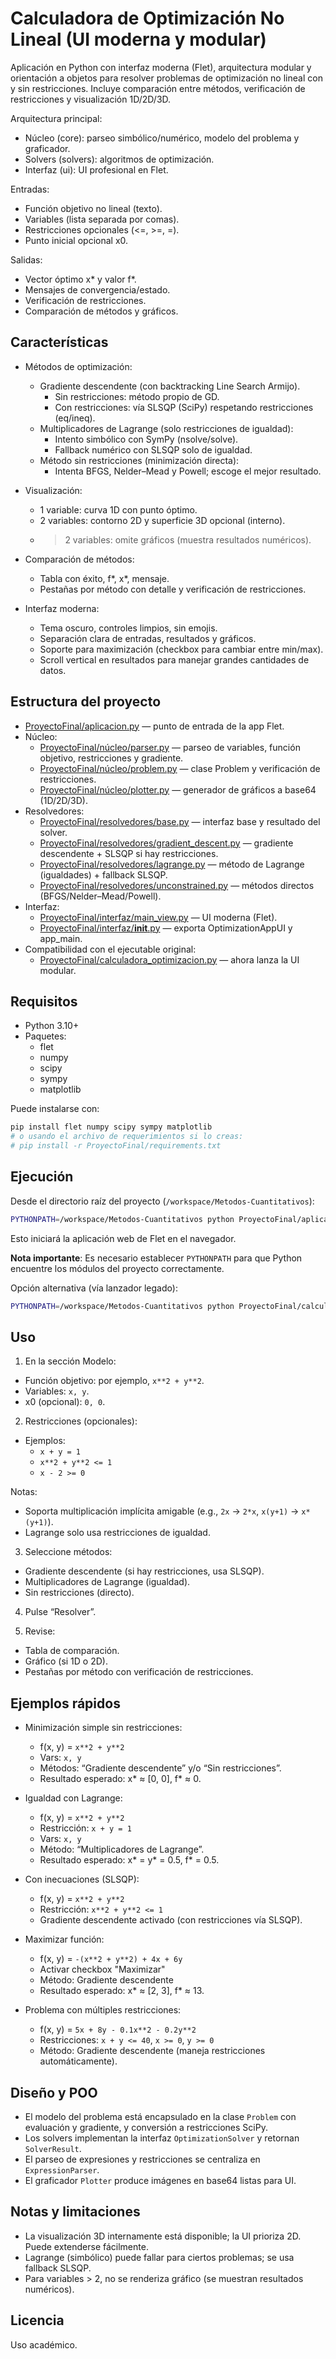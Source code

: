 # Calculadora de Optimización No Lineal (UI moderna y modular)

Aplicación en Python con interfaz moderna (Flet), arquitectura modular y orientación a objetos para resolver problemas de optimización no lineal con y sin restricciones. Incluye comparación entre métodos, verificación de restricciones y visualización 1D/2D/3D.

Arquitectura principal:
- Núcleo (core): parseo simbólico/numérico, modelo del problema y graficador.
- Solvers (solvers): algoritmos de optimización.
- Interfaz (ui): UI profesional en Flet.

Entradas:
- Función objetivo no lineal (texto).
- Variables (lista separada por comas).
- Restricciones opcionales (<=, >=, =).
- Punto inicial opcional x0.

Salidas:
- Vector óptimo x* y valor f*.
- Mensajes de convergencia/estado.
- Verificación de restricciones.
- Comparación de métodos y gráficos.

## Características

- Métodos de optimización:
  - Gradiente descendente (con backtracking Line Search Armijo).
    - Sin restricciones: método propio de GD.
    - Con restricciones: vía SLSQP (SciPy) respetando restricciones (eq/ineq).
  - Multiplicadores de Lagrange (solo restricciones de igualdad):
    - Intento simbólico con SymPy (nsolve/solve).
    - Fallback numérico con SLSQP solo de igualdad.
  - Método sin restricciones (minimización directa):
    - Intenta BFGS, Nelder–Mead y Powell; escoge el mejor resultado.

- Visualización:
  - 1 variable: curva 1D con punto óptimo.
  - 2 variables: contorno 2D y superficie 3D opcional (interno).
  - >2 variables: omite gráficos (muestra resultados numéricos).

- Comparación de métodos:
  - Tabla con éxito, f*, x*, mensaje.
  - Pestañas por método con detalle y verificación de restricciones.

- Interfaz moderna:
  - Tema oscuro, controles limpios, sin emojis.
  - Separación clara de entradas, resultados y gráficos.
  - Soporte para maximización (checkbox para cambiar entre min/max).
  - Scroll vertical en resultados para manejar grandes cantidades de datos.

## Estructura del proyecto

- [ProyectoFinal/aplicacion.py](ProyectoFinal/aplicacion.py:1) — punto de entrada de la app Flet.
- Núcleo:
  - [ProyectoFinal/núcleo/parser.py](ProyectoFinal/núcleo/parser.py:1) — parseo de variables, función objetivo, restricciones y gradiente.
  - [ProyectoFinal/núcleo/problem.py](ProyectoFinal/núcleo/problem.py:1) — clase Problem y verificación de restricciones.
  - [ProyectoFinal/núcleo/plotter.py](ProyectoFinal/núcleo/plotter.py:1) — generador de gráficos a base64 (1D/2D/3D).
- Resolvedores:
  - [ProyectoFinal/resolvedores/base.py](ProyectoFinal/resolvedores/base.py:1) — interfaz base y resultado del solver.
  - [ProyectoFinal/resolvedores/gradient_descent.py](ProyectoFinal/resolvedores/gradient_descent.py:1) — gradiente descendente + SLSQP si hay restricciones.
  - [ProyectoFinal/resolvedores/lagrange.py](ProyectoFinal/resolvedores/lagrange.py:1) — método de Lagrange (igualdades) + fallback SLSQP.
  - [ProyectoFinal/resolvedores/unconstrained.py](ProyectoFinal/resolvedores/unconstrained.py:1) — métodos directos (BFGS/Nelder–Mead/Powell).
- Interfaz:
  - [ProyectoFinal/interfaz/main_view.py](ProyectoFinal/interfaz/main_view.py:1) — UI moderna (Flet).
  - [ProyectoFinal/interfaz/__init__.py](ProyectoFinal/interfaz/__init__.py:1) — exporta OptimizationAppUI y app_main.
- Compatibilidad con el ejecutable original:
  - [ProyectoFinal/calculadora_optimizacion.py](ProyectoFinal/calculadora_optimizacion.py:1) — ahora lanza la UI modular.

## Requisitos

- Python 3.10+
- Paquetes:
  - flet
  - numpy
  - scipy
  - sympy
  - matplotlib

Puede instalarse con:

```bash
pip install flet numpy scipy sympy matplotlib
# o usando el archivo de requerimientos si lo creas:
# pip install -r ProyectoFinal/requirements.txt
```

## Ejecución

Desde el directorio raíz del proyecto (`/workspace/Metodos-Cuantitativos`):

```bash
PYTHONPATH=/workspace/Metodos-Cuantitativos python ProyectoFinal/aplicacion.py
```

Esto iniciará la aplicación web de Flet en el navegador.

**Nota importante**: Es necesario establecer `PYTHONPATH` para que Python encuentre los módulos del proyecto correctamente.

Opción alternativa (vía lanzador legado):
```bash
PYTHONPATH=/workspace/Metodos-Cuantitativos python ProyectoFinal/calculadora_optimizacion.py
```

## Uso

1) En la sección Modelo:
- Función objetivo: por ejemplo, `x**2 + y**2`.
- Variables: `x, y`.
- x0 (opcional): `0, 0`.

2) Restricciones (opcionales):
- Ejemplos:
  - `x + y = 1`
  - `x**2 + y**2 <= 1`
  - `x - 2 >= 0`

Notas:
- Soporta multiplicación implícita amigable (e.g., `2x` -> `2*x`, `x(y+1)` -> `x*(y+1)`).
- Lagrange solo usa restricciones de igualdad.

3) Seleccione métodos:
- Gradiente descendente (si hay restricciones, usa SLSQP).
- Multiplicadores de Lagrange (igualdad).
- Sin restricciones (directo).

4) Pulse “Resolver”.

5) Revise:
- Tabla de comparación.
- Gráfico (si 1D o 2D).
- Pestañas por método con verificación de restricciones.

## Ejemplos rápidos

- Minimización simple sin restricciones:
  - f(x, y) = `x**2 + y**2`
  - Vars: `x, y`
  - Métodos: “Gradiente descendente” y/o “Sin restricciones”.
  - Resultado esperado: x* ≈ [0, 0], f* ≈ 0.

- Igualdad con Lagrange:
  - f(x, y) = `x**2 + y**2`
  - Restricción: `x + y = 1`
  - Vars: `x, y`
  - Método: “Multiplicadores de Lagrange”.
  - Resultado esperado: x* = y* = 0.5, f* = 0.5.

- Con inecuaciones (SLSQP):
  - f(x, y) = `x**2 + y**2`
  - Restricción: `x**2 + y**2 <= 1`
  - Gradiente descendente activado (con restricciones vía SLSQP).

- Maximizar función:
  - f(x, y) = `-(x**2 + y**2) + 4x + 6y`
  - Activar checkbox "Maximizar"
  - Método: Gradiente descendente
  - Resultado esperado: x* ≈ [2, 3], f* ≈ 13.

- Problema con múltiples restricciones:
  - f(x, y) = `5x + 8y - 0.1x**2 - 0.2y**2`
  - Restricciones: `x + y <= 40`, `x >= 0`, `y >= 0`
  - Método: Gradiente descendente (maneja restricciones automáticamente).

## Diseño y POO

- El modelo del problema está encapsulado en la clase `Problem` con evaluación y gradiente, y conversión a restricciones SciPy.
- Los solvers implementan la interfaz `OptimizationSolver` y retornan `SolverResult`.
- El parseo de expresiones y restricciones se centraliza en `ExpressionParser`.
- El graficador `Plotter` produce imágenes en base64 listas para UI.

## Notas y limitaciones

- La visualización 3D internamente está disponible; la UI prioriza 2D. Puede extenderse fácilmente.
- Lagrange (simbólico) puede fallar para ciertos problemas; se usa fallback SLSQP.
- Para variables > 2, no se renderiza gráfico (se muestran resultados numéricos).

## Licencia

Uso académico.
